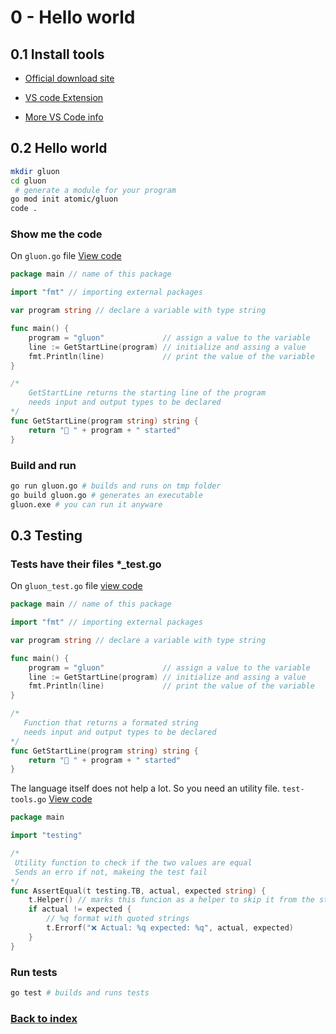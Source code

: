 # 0 - Hello world

## 0.1 Install tools

- [Official download site](https://golang.org/doc/install)

- [VS code Extension](https://marketplace.visualstudio.com/items?itemName=golang.go)

- [More VS Code info](https://code.visualstudio.com/docs/languages/go)


## 0.2 Hello world

```bash
mkdir gluon
cd gluon
 # generate a module for your program
go mod init atomic/gluon
code .
```

### Show me the code

On `gluon.go` file [View code](https://github.com/AtomicBuilders/gluon/blob/main/gluon.go)

```go
package main // name of this package

import "fmt" // importing external packages

var program string // declare a variable with type string

func main() {
	program = "gluon"             // assign a value to the variable
	line := GetStartLine(program) // initialize and assing a value
	fmt.Println(line)             // print the value of the variable
}

/*
	GetStartLine returns the starting line of the program
	needs input and output types to be declared
*/
func GetStartLine(program string) string {
	return "🚀 " + program + " started"
}
```

### Build and run

```bash
go run gluon.go # builds and runs on tmp folder
go build gluon.go # generates an executable
gluon.exe # you can run it anyware
```

## 0.3 Testing

### Tests have their files *_test.go

On `gluon_test.go` file [view code](https://github.com/AtomicBuilders/gluon/blob/main/gluon_test.go)

```go
package main // name of this package

import "fmt" // importing external packages

var program string // declare a variable with type string

func main() {
	program = "gluon"             // assign a value to the variable
	line := GetStartLine(program) // initialize and assing a value
	fmt.Println(line)             // print the value of the variable
}

/*
   Function that returns a formated string
   needs input and output types to be declared
*/
func GetStartLine(program string) string {
	return "🚀 " + program + " started"
}
```

The language itself does not help a lot. So you need an utility file. `test-tools.go` [View code](https://github.com/AtomicBuilders/gluon/blob/main/test-tools.go)

```go
package main

import "testing"

/*
 Utility function to check if the two values are equal
 Sends an erro if not, makeing the test fail
*/
func AssertEqual(t testing.TB, actual, expected string) {
	t.Helper() // marks this funcion as a helper to skip it from the stack trace
	if actual != expected {
		// %q format with quoted strings
		t.Errorf("❌ Actual: %q expected: %q", actual, expected)
	}
}

```

### Run tests

```bash
go test # builds and runs tests
```

### [Back to index](https://github.com/AtomicBuilders/gluon/blob/main/docs/0-hello-world.md)